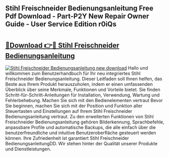 ## Stihl Freischneider Bedienungsanleitung Free Pdf Download - Part-P2Y New Repair Owner Guide - User Service Edition r0iQs

# <h2><a href="http://df3sa0k.blite.top/?on=Stihl+Freischneider+Bedienungsanleitung">🔗Download 👉🔴 Stihl Freischneider Bedienungsanleitung</a></h2>

[![Stihl Freischneider Bedienungsanleitung new download](https://i.imgur.com/lujVjoI.png)](http://df3sa0k.blite.top/?on=Stihl+Freischneider+Bedienungsanleitung)
Hallo und willkommen zum Benutzerhandbuch für Ihr neu integriertes Stihl Freischneider Bedienungsanleitung. Dieser Leitfaden soll Ihnen helfen, das Beste aus Ihrem Produkt herauszuholen, indem er einen umfassenden Überblick über seine Merkmale, Funktionen und Vorteile bietet. Sie finden Schritt-für-Schritt-Anleitungen für Installation, Verwendung, Wartung und Fehlerbehebung. Machen Sie sich mit den Bedienelementen vertraut Bevor Sie beginnen, machen Sie sich mit der Position und Funktion aller Steuertasten und Einstellungen auf Ihrem Stihl Freischneider Bedienungsanleitung vertraut. Zu den erweiterten Funktionen von Stihl Freischneider Bedienungsanleitung gehören Bilderkennung, Sprachbefehle, anpassbare Profile und automatische Backups, die alle einfach über die benutzerfreundliche und intuitive Benutzeroberfläche gesteuert werden können. Ihre Zufriedenheit ist garantiert Stihl Freischneider BedienungsanleitungDD. Wir stehen hinter der Qualität unserer Produkte und Dienstleistungen.
